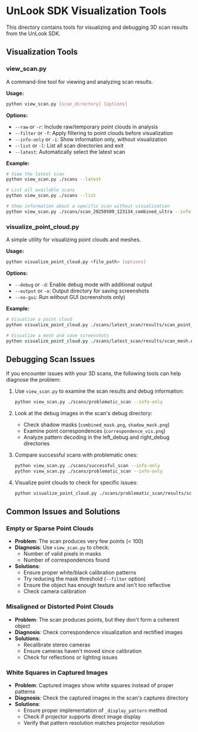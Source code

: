 # UnLook SDK Visualization Tools

This directory contains tools for visualizing and debugging 3D scan results from the UnLook SDK.

## Visualization Tools

### view_scan.py

A command-line tool for viewing and analyzing scan results.

**Usage:**
```bash
python view_scan.py [scan_directory] [options]
```

**Options:**
- `--raw` or `-r`: Include raw/temporary point clouds in analysis
- `--filter` or `-f`: Apply filtering to point clouds before visualization
- `--info-only` or `-i`: Show information only, without visualization
- `--list` or `-l`: List all scan directories and exit
- `--latest`: Automatically select the latest scan

**Example:**
```bash
# View the latest scan
python view_scan.py ./scans --latest

# List all available scans
python view_scan.py ./scans --list

# Show information about a specific scan without visualization
python view_scan.py ./scans/scan_20250509_123134_combined_ultra --info-only
```

### visualize_point_cloud.py

A simple utility for visualizing point clouds and meshes.

**Usage:**
```bash
python visualize_point_cloud.py <file_path> [options]
```

**Options:**
- `--debug` or `-d`: Enable debug mode with additional output
- `--output` or `-o`: Output directory for saving screenshots
- `--no-gui`: Run without GUI (screenshots only)

**Example:**
```bash
# Visualize a point cloud
python visualize_point_cloud.py ./scans/latest_scan/results/scan_point_cloud.ply

# Visualize a mesh and save screenshots
python visualize_point_cloud.py ./scans/latest_scan/results/scan_mesh.obj --output ./visualization_output
```

## Debugging Scan Issues

If you encounter issues with your 3D scans, the following tools can help diagnose the problem:

1. Use `view_scan.py` to examine the scan results and debug information:
   ```bash
   python view_scan.py ./scans/problematic_scan --info-only
   ```

2. Look at the debug images in the scan's debug directory:
   - Check shadow masks (`combined_mask.png`, `shadow_mask.png`)
   - Examine point correspondences (`correspondence_vis.png`)
   - Analyze pattern decoding in the left_debug and right_debug directories

3. Compare successful scans with problematic ones:
   ```bash
   python view_scan.py ./scans/successful_scan --info-only
   python view_scan.py ./scans/problematic_scan --info-only
   ```

4. Visualize point clouds to check for specific issues:
   ```bash
   python visualize_point_cloud.py ./scans/problematic_scan/results/scan_point_cloud.ply
   ```

## Common Issues and Solutions

### Empty or Sparse Point Clouds

- **Problem**: The scan produces very few points (< 100)
- **Diagnosis**: Use `view_scan.py` to check:
  - Number of valid pixels in masks
  - Number of correspondences found
- **Solutions**:
  - Ensure proper white/black calibration patterns
  - Try reducing the mask threshold (`--filter` option)
  - Ensure the object has enough texture and isn't too reflective
  - Check camera calibration

### Misaligned or Distorted Point Clouds

- **Problem**: The scan produces points, but they don't form a coherent object
- **Diagnosis**: Check correspondence visualization and rectified images
- **Solutions**:
  - Recalibrate stereo cameras
  - Ensure cameras haven't moved since calibration
  - Check for reflections or lighting issues

### White Squares in Captured Images

- **Problem**: Captured images show white squares instead of proper patterns
- **Diagnosis**: Check the captured images in the scan's captures directory
- **Solutions**:
  - Ensure proper implementation of `_display_pattern` method
  - Check if projector supports direct image display
  - Verify that pattern resolution matches projector resolution